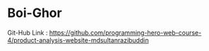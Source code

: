 # Boi-Ghor

 Git-Hub Link :
 https://github.com/programming-hero-web-course-4/product-analysis-website-mdsultanrazibuddin